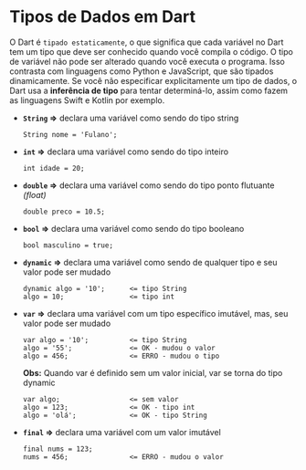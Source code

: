 # Tipos de Dados em Dart

O Dart é `tipado estaticamente`, o que significa que cada variável no Dart tem um tipo que deve ser conhecido quando você compila o código. O tipo de variável 
não pode ser alterado quando você executa o programa. Isso contrasta com linguagens como Python e JavaScript, que são tipados dinamicamente. Se você não especificar
explicitamente um tipo de dados, o Dart usa a **inferência de tipo** para tentar determiná-lo, assim como fazem as linguagens Swift e Kotlin por exemplo.

- **`String` =>** declara uma variável como sendo do tipo string
 
 	  String nome = 'Fulano';
 	
- **`int` =>** declara uma variável como sendo do tipo inteiro

	  int idade = 20;
	
- **`double` =>** declara uma variável como sendo do tipo ponto flutuante *(float)*

	  double preco = 10.5;
	
- **`bool` =>** declara uma variável como sendo do tipo booleano

	  bool masculino = true;
	
- **`dynamic` =>** declara uma variável como sendo de qualquer tipo e seu valor pode ser mudado

      dynamic algo = '10';      <= tipo String
      algo = 10;                <= tipo int
      
- **`var` =>** declara uma variável com um tipo específico imutável, mas, seu valor pode ser mudado

      var algo = '10';          <= tipo String
      algo = '55';              <= OK - mudou o valor
      algo = 456;               <= ERRO - mudou o tipo
      
     **Obs:** Quando var é definido sem um valor inicial, var se torna do tipo dynamic
      
      var algo;                 <= sem valor
      algo = 123;               <= OK - tipo int
      algo = 'olá';             <= OK - tipo String
      
- **`final` =>** declara uma variável com um valor imutável

      final nums = 123;
      nums = 456;               <= ERRO - mudou o valor

